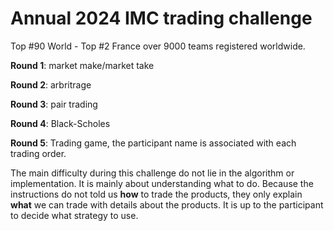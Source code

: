 # Annual 2024 IMC trading challenge

Top #90 World - Top #2 France over 9000 teams registered worldwide.

**Round 1**: market make/market take

**Round 2**: arbritrage

**Round 3**: pair trading

**Round 4**: Black-Scholes

**Round 5**: Trading game, the participant name is associated with each trading order.

The main difficulty during this challenge do not lie in the algorithm or implementation.
It is mainly about understanding what to do.
Because the instructions do not told us **how** to trade the products, they only explain **what** we can trade with details about the products.
It is up to the participant to decide what strategy to use.

